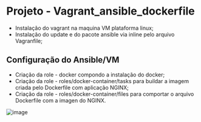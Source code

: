 # Projeto - Vagrant_ansible_dockerfile

* Instalação do vagrant na maquina VM plataforma linux;
* Instalação do update e do pacote ansible via inline pelo arquivo Vagranfile;


## Configuração do Ansible/VM
* Criação da role - docker compondo a instalação do docker;
* Criação da role - roles/docker-container/tasks para buildar a imagem criada pelo Dockerfile com aplicação NGINX;
* Criação da role - roles/docker-container/files para comportar o arquivo Dockerfile com a imagen do NGINX.

![image](https://user-images.githubusercontent.com/44216245/203874896-5120222d-0016-4733-ba1e-09cbf96ddd3e.png)
